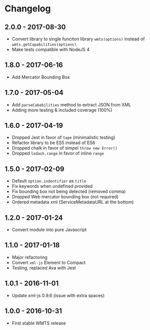 # Changelog

## 2.0.0 - 2017-08-30

- Convert library to single funciton library `wmts(options)` instead of `wmts.getCapabilities(options)`.
- Make tests compatible with NodeJS 4

## 1.8.0 - 2017-06-16

- Add Mercator Bounding Box

## 1.7.0 - 2017-05-04

- Add `parseCababilities` method to extract JSON from XML
- Adding more testing & included coverage (100%)

## 1.6.0 - 2017-04-19

- Dropped Jest in favor of `tape` (minimalistic testing)
- Refactor library to be ES5 instead of ES6
- Dropped chalk in favor of simpel `throw new Error()`
- Dropped `lodash.range` in favor of inline `range`

## 1.5.0 - 2017-02-09

- Default `option.indentifier` as `title`
- Fix keywords when undefined provided
- Fix bounding box not being detected (removed comma)
- Dropped Web mercator bounding box (not required)
- Ordered metadata xml (ServiceMetadataURL at the bottom)

## 1.2.0 - 2017-01-24

- Convert module into pure Javascript

## 1.1.0 - 2017-01-18

- Major refactoring
- Convert `xml-js` Element to Compact
- Testing, replaced Ava with Jest

## 1.0.1 - 2016-11-01

- Update xml-js 0.9.6 (issue with extra spaces)

## 1.0.0 - 2016-10-31

- First stable WMTS release